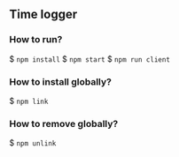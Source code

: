 ## Time logger

### How to run?
$ `npm install`
$ `npm start`
$ `npm run client`

### How to install globally?
$ `npm link`

### How to remove globally?
$ `npm unlink`
